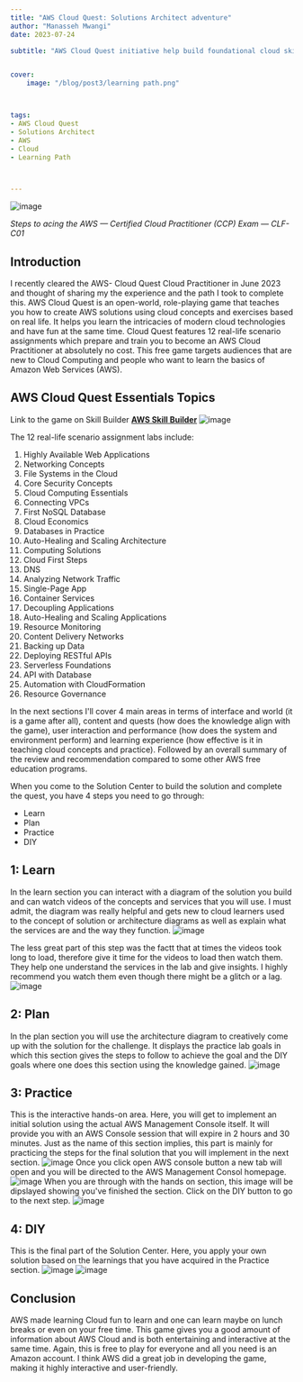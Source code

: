 ```yaml
---
title: "AWS Cloud Quest: Solutions Architect adventure"
author: "Manasseh Mwangi"
date: 2023-07-24

subtitle: "AWS Cloud Quest initiative help build foundational cloud skills"


cover:
    image: "/blog/post3/learning path.png"



tags:
- AWS Cloud Quest
- Solutions Architect 
- AWS
- Cloud
- Learning Path



---
```

![image](/blog/post3/cloudquestachitect.png)

_Steps to acing the AWS — Certified Cloud Practitioner (CCP) Exam — CLF-C01_

## Introduction

I recently cleared the AWS- Cloud Quest Cloud Practitioner in June 2023 and thought of sharing my the experience and the path I took to complete this. AWS Cloud Quest is an open-world, role-playing game that teaches you how to create AWS solutions using cloud concepts and exercises based on real life. It helps you learn the intricacies of modern cloud technologies and have fun at the same time. Cloud Quest features 12 real-life scenario assignments which prepare and train you to become an AWS Cloud Practitioner at absolutely no cost. This free game targets audiences that are new to Cloud Computing and people who want to learn the basics of Amazon Web Services (AWS).

## AWS Cloud Quest Essentials Topics 

Link to the game on Skill Builder [**AWS Skill Builder**](https://explore.skillbuilder.aws/learn/course/11458/play/42651/play-cloud-quest-cloud-practitioner) 
![image](/blog/post2/skillbuilder.png)

The 12 real-life scenario assignment labs include:
1. Highly Available Web Applications 
2. Networking Concepts
3. File Systems in the Cloud
4. Core Security Concepts
5. Cloud Computing Essentials
6. Connecting VPCs
7. First NoSQL Database
8. Cloud Economics 
9. Databases in Practice 
10. Auto-Healing and Scaling Architecture
11. Computing Solutions 
12. Cloud First Steps
13. DNS 
14. Analyzing Network Traffic
15. Single-Page App
16. Container Services 
17. Decoupling Applications
18. Auto-Healing and Scaling Applications
19. Resource Monitoring 
20. Content Delivery Networks
21. Backing up Data
22. Deploying RESTful APIs
23. Serverless Foundations 
24. API with Database
25. Automation with CloudFormation
26. Resource Governance


In the next sections I'll cover 4 main areas in terms of interface and world (it is a game after all), content and quests (how does the knowledge align with the game), user interaction and performance (how does the system and environment perform) and learning experience (how effective is it in teaching cloud concepts and practice). Followed by an overall summary of the review and recommendation compared to some other AWS free education programs.

When you come to the Solution Center to build the solution and complete the quest, you have 4 steps you need to go through:
- Learn
- Plan
- Practice
- DIY
## 1: Learn

In the learn section you can interact with a diagram of the solution you build and can watch videos of the concepts and services that you will use. I must admit, the diagram was really helpful and gets new to cloud learners used to the concept of solution or architecture diagrams as well as explain what the services are and the way they function.
![image](/blog/post2/learn1.png)

The less great part of this step was the factt that at times the videos took long to load, therefore give it time  for the videos to load then watch them. They help one understand the services in the lab and give insights. I highly recommend you watch them even though there might be a glitch or a lag.
![image](/blog/post2/learn2.png)

## 2: Plan

In the plan section you will use the architecture diagram to creatively come up with the solution for the challenge. It displays the practice lab goals in which this section gives the steps to follow to achieve the goal and the DIY goals where one does this section using the knowledge gained.
![image](/blog/post2/plan.png)

## 3: Practice

This is the interactive hands-on area. Here, you will get to implement an initial solution using the actual AWS Management Console itself. It will provide you with an AWS Console session that will expire in 2 hours and 30 minutes. Just as the name of this section implies, this part is mainly for practicing the steps for the final solution that you will implement in the next section.
![image](/blog/post2/practice.png)
Once you click open AWS console button a new tab will open and you will be directed to the AWS Management Consol homepage.
![image](/blog/post2/lab1.png)
When you are through with the hands on section, this image will be dipslayed showing you've finished the section. Click on the DIY button to go to the next step. 
![image](/blog/post2/prac2.jpg)

## 4: DIY
This is the final part of the Solution Center. Here, you apply your own solution based on the learnings that you have acquired in the Practice section.
![image](/blog/post2/diy.png)
![image](/blog/post2/congratulations.jpg)

## Conclusion
AWS made learning Cloud fun to learn and one can learn maybe on lunch breaks or even on your free time. This game gives you a good amount of information about AWS Cloud and is both entertaining and interactive at the same time. Again, this is free to play for everyone and all you need is an Amazon account. I think AWS did a great job in developing the game, making it highly interactive and user-friendly. 